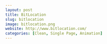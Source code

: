 ```yaml
---
layout: post
title: BitLocation
slug: bitlocation
image: bitlocation.png
website: http://www.bitlocation.com/
categories: [Clean, Single Page, Animation]
---
```

